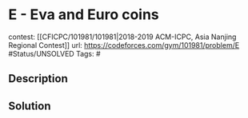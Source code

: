 # E - Eva and Euro coins

contest: [[CFICPC/101981/101981|2018-2019 ACM-ICPC, Asia Nanjing Regional Contest]]
url: https://codeforces.com/gym/101981/problem/E
#Status/UNSOLVED
Tags: #

## Description

## Solution

